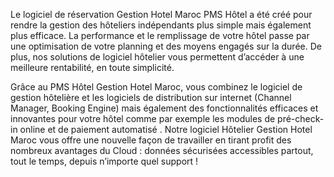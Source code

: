Le logiciel de réservation Gestion Hotel Maroc PMS Hôtel a été créé pour rendre la gestion des hôteliers indépendants plus simple mais également plus efficace. La performance et le remplissage de votre hôtel passe par une optimisation de votre planning et des moyens engagés sur la durée. De plus, nos solutions de logiciel hôtelier vous permettent d’accéder à une meilleure rentabilité, en toute simplicité.

Grâce au PMS Hôtel Gestion Hotel Maroc, vous combinez le logiciel de gestion hôtelière et les logiciels de distribution sur internet (Channel Manager, Booking Engine) mais également des fonctionnalités efficaces et innovantes pour votre hôtel comme par exemple les modules de pré-check-in online et de paiement automatisé .
Notre logiciel Hôtelier Gestion Hotel Maroc vous offre une nouvelle façon de travailler en tirant profit des nombreux avantages du Cloud : données sécurisées accessibles partout, tout le temps, depuis n’importe quel support !

